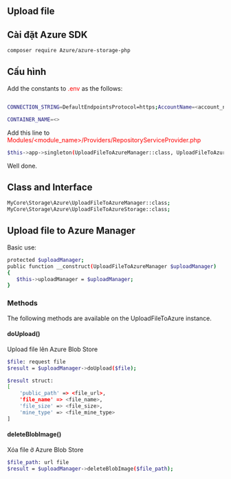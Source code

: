 ## Upload file
## Cài đặt Azure SDK

```bash
composer require Azure/azure-storage-php
```
## Cấu hình
Add the constants to <span style='color:red'>.env</span> as the follows:
```bash

CONNECTION_STRING=DefaultEndpointsProtocol=https;AccountName=<account_name>;AccountKey=<account_key>

CONTAINER_NAME=<>

```

Add this line to <span style="color:red;">Modules/<module_name>/Providers/RepositoryServiceProvider.php</span>
```bash
$this->app->singleton(UploadFileToAzureManager::class, UploadFileToAzureStorage::class);
```
Well done.

## Class and Interface
```bash
MyCore\Storage\Azure\UploadFileToAzureManager::class;
MyCore\Storage\Azure\UploadFileToAzureStorage::class;
```
## Upload file to Azure Manager
Basic use:
```bash
protected $uploadManager;
public function __construct(UploadFileToAzureManager $uploadManager)
{
   $this->uploadManager = $uploadManager;
}
```
### Methods
The following methods are available on the UploadFileToAzure instance.

#### doUpload()
Upload file lên Azure Blob Store
```bash
$file: request file
$result = $uploadManager->doUpload($file);

$result struct:
[
    'public_path' => <file_url>,
    'file_name' => <file_name>,
    'file_size' => <file_size>,
    'mine_type' => <file_mine_type>
]
```

#### deleteBlobImage()
Xóa file ở Azure Blob Store
```bash
$file_path: url file
$result = $uploadManager->deleteBlobImage($file_path);
```
